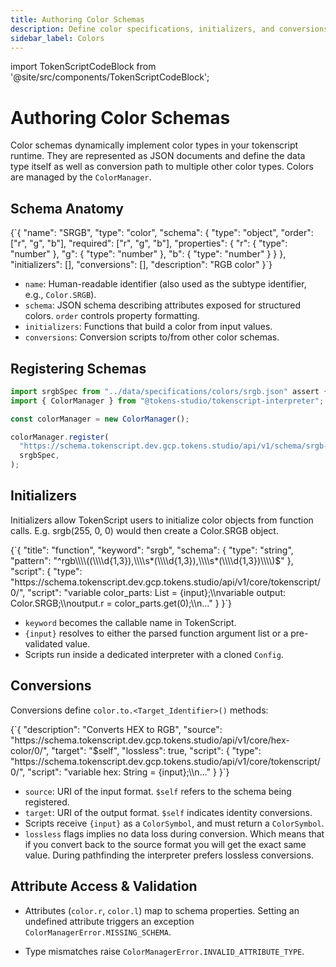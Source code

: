 ```yaml
---
title: Authoring Color Schemas
description: Define color specifications, initializers, and conversions for the TokenScript runtime.
sidebar_label: Colors
---
```


import TokenScriptCodeBlock from '@site/src/components/TokenScriptCodeBlock';

# Authoring Color Schemas

Color schemas dynamically implement color types in your tokenscript runtime. They are represented as JSON documents and define the data type itself as well as conversion path to multiple other color types. Colors are managed by the `ColorManager`.

## Schema Anatomy

<TokenScriptCodeBlock mode="json" showResult={false}>
{`{
  "name": "SRGB",
  "type": "color",
  "schema": {
    "type": "object",
    "order": ["r", "g", "b"],
    "required": ["r", "g", "b"],
    "properties": {
      "r": { "type": "number" },
      "g": { "type": "number" },
      "b": { "type": "number" }
    }
  },
  "initializers": [],
  "conversions": [],
  "description": "RGB color"
}`}
</TokenScriptCodeBlock>

- `name`: Human-readable identifier (also used as the subtype identifier, e.g., `Color.SRGB`).
- `schema`: JSON schema describing attributes exposed for structured colors. `order` controls property formatting.
- `initializers`: Functions that build a color from input values.
- `conversions`: Conversion scripts to/from other color schemas.

## Registering Schemas

```ts
import srgbSpec from "../data/specifications/colors/srgb.json" assert { type: "json" };
import { ColorManager } from "@tokens-studio/tokenscript-interpreter";

const colorManager = new ColorManager();

colorManager.register(
  "https://schema.tokenscript.dev.gcp.tokens.studio/api/v1/schema/srgb-color/0/",
  srgbSpec,
);
```

## Initializers

Initializers allow TokenScript users to initialize color objects from function calls. E.g. srgb(255, 0, 0) would then create a Color.SRGB object.

<TokenScriptCodeBlock mode="json" showResult={false}>
{`{
  "title": "function",
  "keyword": "srgb",
  "schema": { "type": "string", "pattern": "^rgb\\\\((\\\\d{1,3}),\\\\s*(\\\\d{1,3}),\\\\s*(\\\\d{1,3})\\\\)$" },
  "script": {
    "type": "https://schema.tokenscript.dev.gcp.tokens.studio/api/v1/core/tokenscript/0/",
    "script": "variable color_parts: List = {input};\\nvariable output: Color.SRGB;\\noutput.r = color_parts.get(0);\\n..."
  }
}`}
</TokenScriptCodeBlock>

- `keyword` becomes the callable name in TokenScript.
- `{input}` resolves to either the parsed function argument list or a pre-validated value.
- Scripts run inside a dedicated interpreter with a cloned `Config`.

## Conversions

Conversions define `color.to.<Target_Identifier>()` methods:

<TokenScriptCodeBlock mode="json" showResult={false}>
{`{
  "description": "Converts HEX to RGB",
  "source": "https://schema.tokenscript.dev.gcp.tokens.studio/api/v1/core/hex-color/0/",
  "target": "$self",
  "lossless": true,
  "script": {
    "type": "https://schema.tokenscript.dev.gcp.tokens.studio/api/v1/core/tokenscript/0/",
    "script": "variable hex: String = {input};\\n..."
  }
}`}
</TokenScriptCodeBlock>

- `source`: URI of the input format. `$self` refers to the schema being registered.
- `target`: URI of the output format. `$self` indicates identity conversions.
- Scripts receive `{input}` as a `ColorSymbol`, and must return a `ColorSymbol`.
- `lossless` flags implies no data loss during conversion. Which means that if you convert back to the source format you will get the exact same value. During pathfinding the interpreter prefers lossless conversions.

## Attribute Access & Validation

- Attributes (`color.r`, `color.l`) map to schema properties. Setting an undefined attribute triggers an exception `ColorManagerError.MISSING_SCHEMA`. 

- Type mismatches raise `ColorManagerError.INVALID_ATTRIBUTE_TYPE`.
